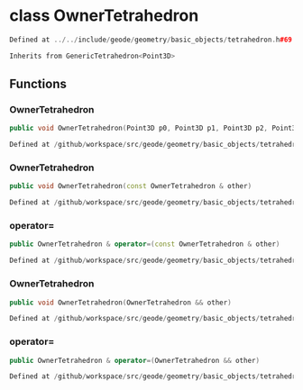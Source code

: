 # class OwnerTetrahedron

```cpp
Defined at ../../include/geode/geometry/basic_objects/tetrahedron.h#69
```

```cpp
Inherits from GenericTetrahedron<Point3D>
```



## Functions

### OwnerTetrahedron

```cpp
public void OwnerTetrahedron(Point3D p0, Point3D p1, Point3D p2, Point3D p3)
```

```cpp
Defined at /github/workspace/src/geode/geometry/basic_objects/tetrahedron.cpp#95
```

### OwnerTetrahedron

```cpp
public void OwnerTetrahedron(const OwnerTetrahedron & other)
```

```cpp
Defined at /github/workspace/src/geode/geometry/basic_objects/tetrahedron.cpp#101
```

### operator=

```cpp
public OwnerTetrahedron & operator=(const OwnerTetrahedron & other)
```

```cpp
Defined at /github/workspace/src/geode/geometry/basic_objects/tetrahedron.cpp#105
```

### OwnerTetrahedron

```cpp
public void OwnerTetrahedron(OwnerTetrahedron && other)
```

```cpp
Defined at /github/workspace/src/geode/geometry/basic_objects/tetrahedron.cpp#111
```

### operator=

```cpp
public OwnerTetrahedron & operator=(OwnerTetrahedron && other)
```

```cpp
Defined at /github/workspace/src/geode/geometry/basic_objects/tetrahedron.cpp#115
```



